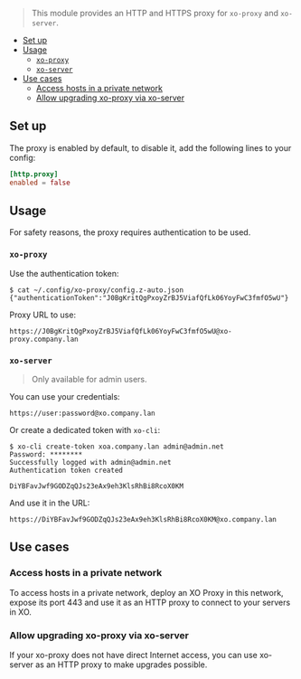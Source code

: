 > This module provides an HTTP and HTTPS proxy for `xo-proxy` and `xo-server`.

- [Set up](#set-up)
- [Usage](#usage)
  - [`xo-proxy`](#xo-proxy)
  - [`xo-server`](#xo-server)
- [Use cases](#use-cases)
  - [Access hosts in a private network](#access-hosts-in-a-private-network)
  - [Allow upgrading xo-proxy via xo-server](#allow-upgrading-xo-proxy-via-xo-server)

## Set up

The proxy is enabled by default, to disable it, add the following lines to your config:

```toml
[http.proxy]
enabled = false
```

## Usage

For safety reasons, the proxy requires authentication to be used.

### `xo-proxy`

Use the authentication token:

```console
$ cat ~/.config/xo-proxy/config.z-auto.json
{"authenticationToken":"J0BgKritQgPxoyZrBJ5ViafQfLk06YoyFwC3fmfO5wU"}
```

Proxy URL to use:

```
https://J0BgKritQgPxoyZrBJ5ViafQfLk06YoyFwC3fmfO5wU@xo-proxy.company.lan
```

### `xo-server`

> Only available for admin users.

You can use your credentials:

```
https://user:password@xo.company.lan
```

Or create a dedicated token with `xo-cli`:

```console
$ xo-cli create-token xoa.company.lan admin@admin.net
Password: ********
Successfully logged with admin@admin.net
Authentication token created

DiYBFavJwf9GODZqQJs23eAx9eh3KlsRhBi8RcoX0KM
```

And use it in the URL:

```
https://DiYBFavJwf9GODZqQJs23eAx9eh3KlsRhBi8RcoX0KM@xo.company.lan
```

## Use cases

### Access hosts in a private network

To access hosts in a private network, deploy an XO Proxy in this network, expose its port 443 and use it as an HTTP proxy to connect to your servers in XO.

### Allow upgrading xo-proxy via xo-server

If your xo-proxy does not have direct Internet access, you can use xo-server as an HTTP proxy to make upgrades possible.
